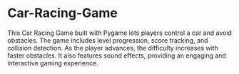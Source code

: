 # Car-Racing-Game
This Car Racing Game built with Pygame lets players control a car and avoid obstacles. The game includes level progression, score tracking, and collision detection. As the player advances, the difficulty increases with faster obstacles. It also features sound effects, providing an engaging and interactive gaming experience.
